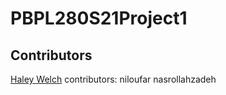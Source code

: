 # PBPL280S21Project1
## Contributors 
[Haley Welch](https://github.com/hay1997)
contributors: niloufar nasrollahzadeh